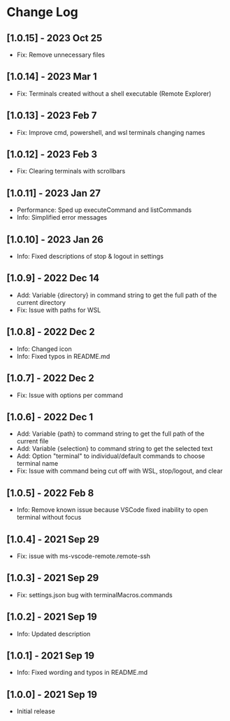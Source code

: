 # Change Log

## [1.0.15] - 2023 Oct 25
- Fix: Remove unnecessary files

## [1.0.14] - 2023 Mar 1
- Fix: Terminals created without a shell executable (Remote Explorer)

## [1.0.13] - 2023 Feb 7
- Fix: Improve cmd, powershell, and wsl terminals changing names

## [1.0.12] - 2023 Feb 3
- Fix: Clearing terminals with scrollbars

## [1.0.11] - 2023 Jan 27
- Performance: Sped up executeCommand and listCommands
- Info: Simplified error messages

## [1.0.10] - 2023 Jan 26
- Info: Fixed descriptions of stop & logout in settings

## [1.0.9] - 2022 Dec 14
- Add: Variable {directory} in command string to get the full path of the current directory
- Fix: Issue with paths for WSL

## [1.0.8] - 2022 Dec 2
- Info: Changed icon
- Info: Fixed typos in README.md

## [1.0.7] - 2022 Dec 2
- Fix: Issue with options per command

## [1.0.6] - 2022 Dec 1
- Add: Variable {path} to command string to get the full path of the current file
- Add: Variable {selection} to command string to get the selected text
- Add: Option "terminal" to individual/default commands to choose terminal name
- Fix: Issue with command being cut off with WSL, stop/logout, and clear

## [1.0.5] - 2022 Feb 8
- Info: Remove known issue because VSCode fixed inability to open terminal without focus

## [1.0.4] - 2021 Sep 29
- Fix: issue with ms-vscode-remote.remote-ssh

## [1.0.3] - 2021 Sep 29
- Fix: settings.json bug with terminalMacros.commands

## [1.0.2] - 2021 Sep 19
- Info: Updated description

## [1.0.1] - 2021 Sep 19
- Info: Fixed wording and typos in README.md

## [1.0.0] - 2021 Sep 19
- Initial release
